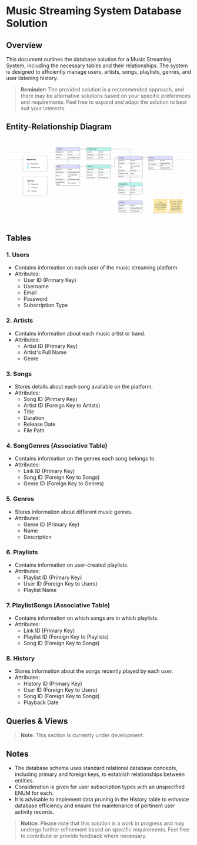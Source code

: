 # Music Streaming System Database Solution

## Overview

This document outlines the database solution for a Music Streaming System, including the necessary tables and their relationships. The system is designed to efficiently manage users, artists, songs, playlists, genres, and user listening history.

> **Reminder:**
> The provided solution is a recommended approach, and there may be alternative solutions based on your specific preferences and requirements. Feel free to expand and adapt the solution to best suit your interests.

## Entity-Relationship Diagram

![Music Streaming System ERD](MusicERD.png)

## Tables

### 1. Users

- Contains information on each user of the music streaming platform.
- Attributes:
  - User ID (Primary Key)
  - Username
  - Email
  - Password
  - Subscription Type

### 2. Artists

- Contains information about each music artist or band.
- Attributes:
  - Artist ID (Primary Key)
  - Artist's Full Name
  - Genre

### 3. Songs

- Stores details about each song available on the platform.
- Attributes:
  - Song ID (Primary Key)
  - Artist ID (Foreign Key to Artists)
  - Title
  - Duration
  - Release Date
  - File Path

### 4. SongGenres (Associative Table)

- Contains information on the genres each song belongs to.
- Attributes:
  - Link ID (Primary Key)
  - Song ID (Foreign Key to Songs)
  - Genre ID (Foreign Key to Genres)

### 5. Genres

- Stores information about different music genres.
- Attributes:
  - Genre ID (Primary Key)
  - Name
  - Description

### 6. Playlists

- Contains information on user-created playlists.
- Attributes:
  - Playlist ID (Primary Key)
  - User ID (Foreign Key to Users)
  - Playlist Name

### 7. PlaylistSongs (Associative Table)

- Contains information on which songs are in which playlists.
- Attributes:
  - Link ID (Primary Key)
  - Playlist ID (Foreign Key to Playlists)
  - Song ID (Foreign Key to Songs)

### 8. History

- Stores information about the songs recently played by each user.
- Attributes:
  - History ID (Primary Key)
  - User ID (Foreign Key to Users)
  - Song ID (Foreign Key to Songs)
  - Playback Date

## Queries & Views

> **Note:**
> This section is currently under development.

## Notes

- The database schema uses standard relational database concepts, including primary and foreign keys, to establish relationships between entities.
- Consideration is given for user subscription types with an unspecified ENUM for each.
- It is advisable to implement data pruning in the History table to enhance database efficiency and ensure the maintenance of pertinent user activity records.

> **Notice:**
>  Please note that this solution is a work in progress and may undergo further refinement based on specific requirements. Feel free to contribute or provide feedback where necessary.

